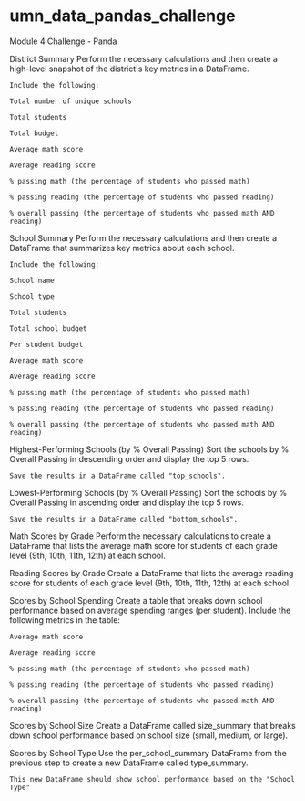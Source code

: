 # umn_data_pandas_challenge
Module 4 Challenge - Panda

District Summary
    Perform the necessary calculations and then create a high-level snapshot of the district's key metrics in a DataFrame.

    Include the following:

    Total number of unique schools

    Total students

    Total budget

    Average math score

    Average reading score

    % passing math (the percentage of students who passed math)

    % passing reading (the percentage of students who passed reading)

    % overall passing (the percentage of students who passed math AND reading)

School Summary
    Perform the necessary calculations and then create a DataFrame that summarizes key metrics about each school.

    Include the following:

    School name

    School type

    Total students

    Total school budget

    Per student budget

    Average math score

    Average reading score

    % passing math (the percentage of students who passed math)

    % passing reading (the percentage of students who passed reading)

    % overall passing (the percentage of students who passed math AND reading)

Highest-Performing Schools (by % Overall Passing)
    Sort the schools by % Overall Passing in descending order and display the top 5 rows.

    Save the results in a DataFrame called "top_schools".

Lowest-Performing Schools (by % Overall Passing)
    Sort the schools by % Overall Passing in ascending order and display the top 5 rows.

    Save the results in a DataFrame called "bottom_schools".

Math Scores by Grade
    Perform the necessary calculations to create a DataFrame that lists the average math score for students of each grade level (9th, 10th, 11th, 12th) at each school.

Reading Scores by Grade
    Create a DataFrame that lists the average reading score for students of each grade level (9th, 10th, 11th, 12th) at each school.

Scores by School Spending
    Create a table that breaks down school performance based on average spending ranges (per student).
    Include the following metrics in the table:

    Average math score

    Average reading score

    % passing math (the percentage of students who passed math)

    % passing reading (the percentage of students who passed reading)

    % overall passing (the percentage of students who passed math AND reading)
Scores by School Size
    Create a DataFrame called size_summary that breaks down school performance based on school size (small, medium, or large).

Scores by School Type
    Use the per_school_summary DataFrame from the previous step to create a new DataFrame called type_summary.

    This new DataFrame should show school performance based on the "School Type"